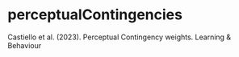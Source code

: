 # perceptualContingencies
Castiello et al. (2023). Perceptual Contingency weights. Learning &amp; Behaviour
